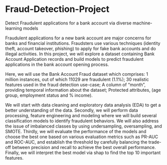 # Fraud-Detection-Project
Detect Fraudulent applications for a bank account via diverse machine-learning models

Fraudulent applications for a new bank account are major concerns for banks and financial institutions. Fraudsters use various techniques (identity theft, account takeover, phishing) to apply for fake bank accounts and do illegal activities. In this project, we will explore a dataset containing Bank Account Application records and build models to predict fraudulent applications in the bank account opening process.

Here, we will use the Bank Account Fraud dataset which comprises:
1 million instances, out of which 11029 are fraudulent (1.1%);
30 realistic features used in the fraud detection use-case; 
A column of “month”, providing temporal information about the dataset;
Protected attributes, (age group, employment status and % income).

We will start with data cleaning and exploratory data analysis (EDA) to get a better understanding of the data. Secondly, we will perform data processing, feature engineering and modeling where we will build several classification models to identify fraudulent behaviors. We will also address the issue of imbalanced classes by using undersampling, oversampling, and SMOTE. Thirdly, we will evaluate the performance of the models and choose the best one based on various evaluation metrics such as PR-AUC and ROC-AUC, and establish the threshold by carefully balancing the trade-off between precision and recall to achieve the best overall performance. Finally, we will interpret the best model via shap to find the top 10 important features.

